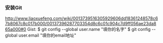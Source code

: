 ### 安装Git
<http://www.liaoxuefeng.com/wiki/0013739516305929606dd18361248578c67b8067c8c017b000/00137396287703354d8c6c01c904c7d9ff056ae23da865a000#0>
Gist:
$ git config --global user.name "填你的名字"
$ git config --global user.email "填你的email地址"
